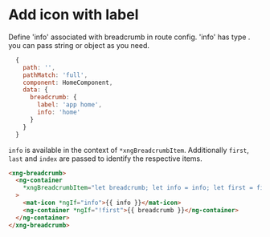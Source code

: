 # Add icon with label

Define 'info' associated with breadcrumb in route config. 'info' has type <any>. you can pass string or object as you need.

```javascript
  {
    path: '',
    pathMatch: 'full',
    component: HomeComponent,
    data: {
      breadcrumb: {
        label: 'app home',
        info: 'home'
      }
    }
  }
```

`info` is available in the context of `*xngBreadcrumbItem`. Additionally `first`, `last` and `index` are passed to identify the respective items.

```html
<xng-breadcrumb>
  <ng-container
    *xngBreadcrumbItem="let breadcrumb; let info = info; let first = first"
  >
    <mat-icon *ngIf="info">{{ info }}</mat-icon>
    <ng-container *ngIf="!first">{{ breadcrumb }}</ng-container>
  </ng-container>
</xng-breadcrumb>
```
